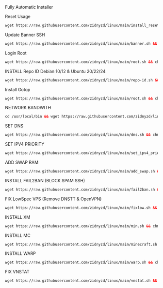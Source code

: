 Fully Automatic Installer

Reset Usage

```html
wget https://raw.githubusercontent.com/zidnyzd/linux/main/install_reset_usage.sh && chmod +x install_reset_usage.sh && ./install_reset_usage.sh
```

Update Banner SSH

```html
wget https://raw.githubusercontent.com/zidnyzd/linux/main/banner.sh && chmod +x banner.sh && ./banner.sh
```

Login Root

```html
wget https://raw.githubusercontent.com/zidnyzd/linux/main/root.sh && chmod +x root.sh && ./root.sh
```

INSTALL Repo ID Debian 10/12 & Ubuntu 20/22/24

```html
wget https://raw.githubusercontent.com/zidnyzd/linux/main/repo-id.sh && chmod +x repo-id.sh && ./repo-id.sh
```

Install Gotop

```html
wget https://raw.githubusercontent.com/zidnyzd/linux/main/root.sh && chmod +x root.sh && ./root.sh
```

NETWORK BANDWITH

```html
cd /usr/local/bin && wget https://raw.githubusercontent.com/zidnyzd/linux/main/network_limit.sh && sudo chmod +x /usr/local/bin/network_limit.sh && sudo /usr/local/bin/network_limit.sh
```

SET DNS

```html
wget https://raw.githubusercontent.com/zidnyzd/linux/main/dns.sh && chmod +x dns.sh && ./dns.sh
```

SET IPV4 PRIORITY

```html
wget https://raw.githubusercontent.com/zidnyzd/linux/main/set_ipv4_priority.sh && chmod +x set_ipv4_priority.sh && ./set_ipv4_priority.sh
```

ADD SWAP RAM

```html
wget https://raw.githubusercontent.com/zidnyzd/linux/main/add_swap.sh && chmod +x add_swap.sh && ./add_swap.sh
```

INSTALL FAIL2BAN (BLOCK SPAM SSH)

```html
wget https://raw.githubusercontent.com/zidnyzd/linux/main/fail2ban.sh && chmod +x fail2ban.sh && ./fail2ban.sh
```

FIX LowSpec VPS (Remove DNSTT & OpenVPN)

```html
wget https://raw.githubusercontent.com/zidnyzd/linux/main/fixlow.sh && chmod +x fixlow.sh && ./fixlow.sh
```

INSTALL XM

```html
wget https://raw.githubusercontent.com/zidnyzd/linux/main/min.sh && chmod +x min.sh && ./min.sh
```

INSTALL MC

```html
wget https://raw.githubusercontent.com/zidnyzd/linux/main/minecraft.sh && chmod +x minecraft.sh && ./minecraft.sh
```

INSTALL WARP

```html
wget https://raw.githubusercontent.com/zidnyzd/linux/main/warp.sh && chmod +x warp.sh && ./warp.sh
```

FIX VNSTAT

```html
wget https://raw.githubusercontent.com/zidnyzd/linux/main/vnstat.sh && chmod +x vnstat.sh && ./vnstat.sh
```